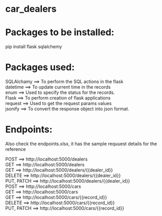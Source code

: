 # car_dealers

Packages to be installed:
=========================
pip install flask sqlalchemy


Packages used:
=============
SQLAlchamy ==> To perform the SQL actions in the flask                                                                                                                                                               
datetime   ==> To update current time in the records                                                                                                                                                                 
enum       ==> Used to specify the status for the records.                                                                                                                                                          
Flask      ==> To perform creation of flask applications                                                                                                                                                             
request    ==> Used to get the request params values                                                                                                                                                                 
jsonify    ==> To convert the response object into json format.

Endpoints:
==========
Also check the endpoints.xlsx, it has the sample requuest details for the reference

POST	     ==> http://localhost:5000/dealers                                                                                                                                                                         
GET	       ==> http://localhost:5000/dealers                                                                                                                                                                        
GET	       ==> http://localhost:5000/dealers/{{dealer_id}}                                                                                                                                                          
DELETE     ==> http://localhost:5000/dealers/{{dealer_id}}                                                                                                                                                           
PUT, PATCH ==> http://localhost:5000/dealers/{{dealer_id}}                                                                                                                                                           
POST	     ==> http://localhost:5000/cars                                                                                                                                                                            
GET	       ==> http://localhost:5000/cars                                                                                                                                                                            
GET	       ==> http://localhost:5000/cars/{{record_id}}                                                                                                                                                              
DELETE	   ==> http://localhost:5000/cars/{{record_id}}                                                                                                                                                              
PUT, PATCH ==> http://localhost:5000/cars/{{record_id}}

